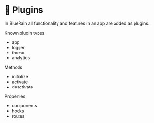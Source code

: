 # 🔌 Plugins

In BlueRain all functionality and features in an app are added as plugins.

Known plugin types

* app
* logger
* theme
* analytics

Methods

* initialize
* activate
* deactivate

Properties

* components
* hooks
* routes



## 

